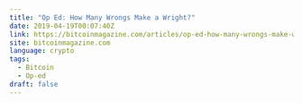 ```yaml
---
title: "Op Ed: How Many Wrongs Make a Wright?"
date: 2019-04-19T00:07:40Z
link: https://bitcoinmagazine.com/articles/op-ed-how-many-wrongs-make-wright/?utm_medium=RSS&utm_source=news.12bit.vn
site: bitcoinmagazine.com
language: crypto
tags:
  - Bitcoin
  - Op-ed
draft: false
---
```

